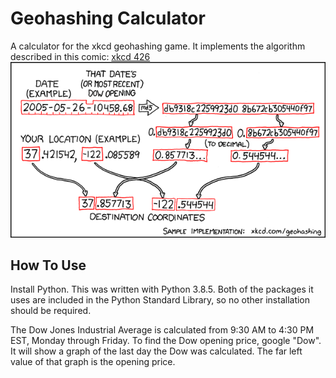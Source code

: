 # Geohashing Calculator
A calculator for the xkcd geohashing game. It implements the algorithm described in this comic: [xkcd 426](https://xkcd.com/426/)
![Geohashing Algorith](/geohashing.png)

## How To Use
Install Python. This was written with Python 3.8.5. Both of the packages it uses are included in the Python Standard Library, so no other installation should be required.

The Dow Jones Industrial Average is calculated from 9:30 AM to 4:30 PM EST, Monday through Friday. To find the Dow opening price, google "Dow". It will show a graph of the last day the Dow was calculated. The far left value of that graph is the opening price. 
